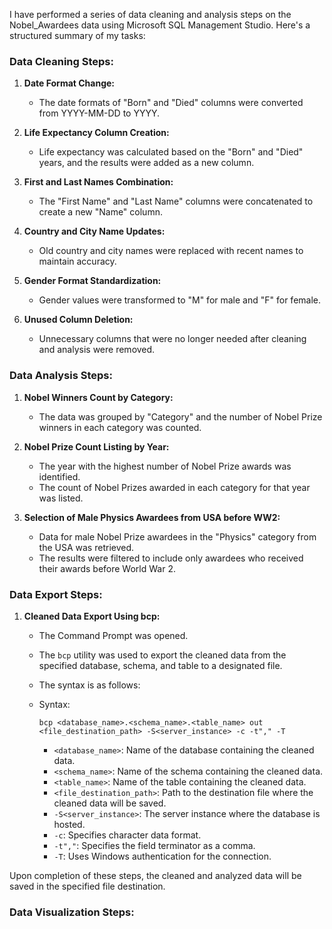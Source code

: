 I have performed a series of data cleaning and analysis steps on the Nobel_Awardees data using Microsoft SQL Management Studio. Here's a structured summary of my tasks: 


### Data Cleaning Steps: 

1. **Date Format Change:**
   - The date formats of "Born" and "Died" columns were converted from YYYY-MM-DD to YYYY.

2. **Life Expectancy Column Creation:**
   - Life expectancy was calculated based on the "Born" and "Died" years, and the results were added as a new column.

3. **First and Last Names Combination:**
   - The "First Name" and "Last Name" columns were concatenated to create a new "Name" column.

4. **Country and City Name Updates:**
   - Old country and city names were replaced with recent names to maintain accuracy.

5. **Gender Format Standardization:**
   - Gender values were transformed to "M" for male and "F" for female.

6. **Unused Column Deletion:**
   - Unnecessary columns that were no longer needed after cleaning and analysis were removed.

### Data Analysis Steps:

1. **Nobel Winners Count by Category:**
   - The data was grouped by "Category" and the number of Nobel Prize winners in each category was counted.

2. **Nobel Prize Count Listing by Year:**
   - The year with the highest number of Nobel Prize awards was identified.
   - The count of Nobel Prizes awarded in each category for that year was listed.

3. **Selection of Male Physics Awardees from USA before WW2:**
   - Data for male Nobel Prize awardees in the "Physics" category from the USA was retrieved.
   - The results were filtered to include only awardees who received their awards before World War 2.
  
   
### Data Export Steps:

1. **Cleaned Data Export Using bcp:**
   - The Command Prompt was opened.
   - The `bcp` utility was used to export the cleaned data from the specified database, schema, and table to a designated file.
     
   - The syntax is as follows:
   - Syntax: 
     ```
     bcp <database_name>.<schema_name>.<table_name> out <file_destination_path> -S<server_instance> -c -t"," -T
     ```
     - `<database_name>`: Name of the database containing the cleaned data.
     - `<schema_name>`: Name of the schema containing the cleaned data.
     - `<table_name>`: Name of the table containing the cleaned data.
     - `<file_destination_path>`: Path to the destination file where the cleaned data will be saved.
     - `-S<server_instance>`: The server instance where the database is hosted.
     - `-c`: Specifies character data format.
     - `-t","`: Specifies the field terminator as a comma.
     - `-T`: Uses Windows authentication for the connection. 


Upon completion of these steps, the cleaned and analyzed data will be saved in the specified file destination.

### Data Visualization Steps:
